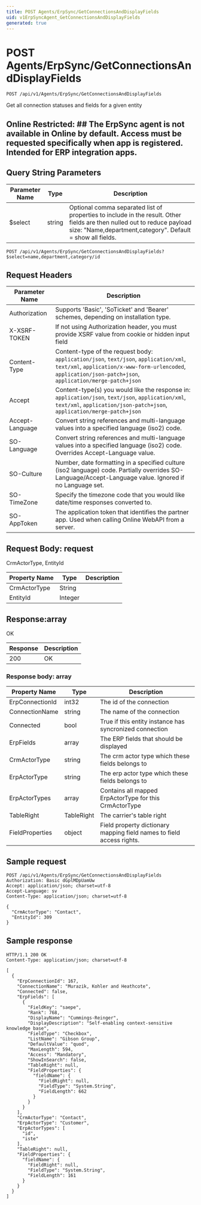 ```yaml
---
title: POST Agents/ErpSync/GetConnectionsAndDisplayFields
uid: v1ErpSyncAgent_GetConnectionsAndDisplayFields
generated: true
---
```


# POST Agents/ErpSync/GetConnectionsAndDisplayFields

```http
POST /api/v1/Agents/ErpSync/GetConnectionsAndDisplayFields
```

Get all connection statuses and fields for a given entity


## Online Restricted: ## The ErpSync agent is not available in Online by default. Access must be requested specifically when app is registered. Intended for ERP integration apps.






## Query String Parameters

| Parameter Name | Type |  Description |
|----------------|------|--------------|
| $select | string |  Optional comma separated list of properties to include in the result. Other fields are then nulled out to reduce payload size: "Name,department,category". Default = show all fields. |

```http
POST /api/v1/Agents/ErpSync/GetConnectionsAndDisplayFields?$select=name,department,category/id
```


## Request Headers

| Parameter Name | Description |
|----------------|-------------|
| Authorization  | Supports 'Basic', 'SoTicket' and 'Bearer' schemes, depending on installation type. |
| X-XSRF-TOKEN   | If not using Authorization header, you must provide XSRF value from cookie or hidden input field |
| Content-Type | Content-type of the request body: `application/json`, `text/json`, `application/xml`, `text/xml`, `application/x-www-form-urlencoded`, `application/json-patch+json`, `application/merge-patch+json` |
| Accept         | Content-type(s) you would like the response in: `application/json`, `text/json`, `application/xml`, `text/xml`, `application/json-patch+json`, `application/merge-patch+json` |
| Accept-Language | Convert string references and multi-language values into a specified language (iso2) code. |
| SO-Language | Convert string references and multi-language values into a specified language (iso2) code. Overrides Accept-Language value. |
| SO-Culture | Number, date formatting in a specified culture (iso2 language) code. Partially overrides SO-Language/Accept-Language value. Ignored if no Language set. |
| SO-TimeZone | Specify the timezone code that you would like date/time responses converted to. |
| SO-AppToken | The application token that identifies the partner app. Used when calling Online WebAPI from a server. |

## Request Body: request 

CrmActorType, EntityId 

| Property Name | Type |  Description |
|----------------|------|--------------|
| CrmActorType | String |  |
| EntityId | Integer |  |

## Response:array

OK

| Response | Description |
|----------------|-------------|
| 200 | OK |

### Response body: array

| Property Name | Type |  Description |
|----------------|------|--------------|
| ErpConnectionId | int32 | The id of the connection |
| ConnectionName | string | The name of the connection |
| Connected | bool | True if this entity instance has syncronized connection |
| ErpFields | array | The ERP fields that should be displayed |
| CrmActorType | string | The crm actor type which these fields belongs to |
| ErpActorType | string | The erp actor type which these fields belongs to |
| ErpActorTypes | array | Contains all mapped ErpActorType for this CrmActorType |
| TableRight | TableRight | The carrier's table right |
| FieldProperties | object | Field property dictionary mapping field names to field access rights. |

## Sample request

```http!
POST /api/v1/Agents/ErpSync/GetConnectionsAndDisplayFields
Authorization: Basic dGplMDpUamUw
Accept: application/json; charset=utf-8
Accept-Language: sv
Content-Type: application/json; charset=utf-8

{
  "CrmActorType": "Contact",
  "EntityId": 309
}
```

## Sample response

```http_
HTTP/1.1 200 OK
Content-Type: application/json; charset=utf-8

[
  {
    "ErpConnectionId": 167,
    "ConnectionName": "Murazik, Kohler and Heathcote",
    "Connected": false,
    "ErpFields": [
      {
        "FieldKey": "saepe",
        "Rank": 768,
        "DisplayName": "Cummings-Reinger",
        "DisplayDescription": "Self-enabling context-sensitive knowledge base",
        "FieldType": "Checkbox",
        "ListName": "Gibson Group",
        "DefaultValue": "quod",
        "MaxLength": 594,
        "Access": "Mandatory",
        "ShowInSearch": false,
        "TableRight": null,
        "FieldProperties": {
          "fieldName": {
            "FieldRight": null,
            "FieldType": "System.String",
            "FieldLength": 662
          }
        }
      }
    ],
    "CrmActorType": "Contact",
    "ErpActorType": "Customer",
    "ErpActorTypes": [
      "id",
      "iste"
    ],
    "TableRight": null,
    "FieldProperties": {
      "fieldName": {
        "FieldRight": null,
        "FieldType": "System.String",
        "FieldLength": 161
      }
    }
  }
]
```